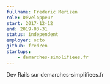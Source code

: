```yaml
---
fullname: Frederic Merizen
role: Développeur
start: 2017-12-12
end: 2019-03-31
status: independent
employer: octo
github: fredZen
startups:
    - demarches-simplifiees.fr
---
```


Dev Rails sur demarches-simplifiees.fr
